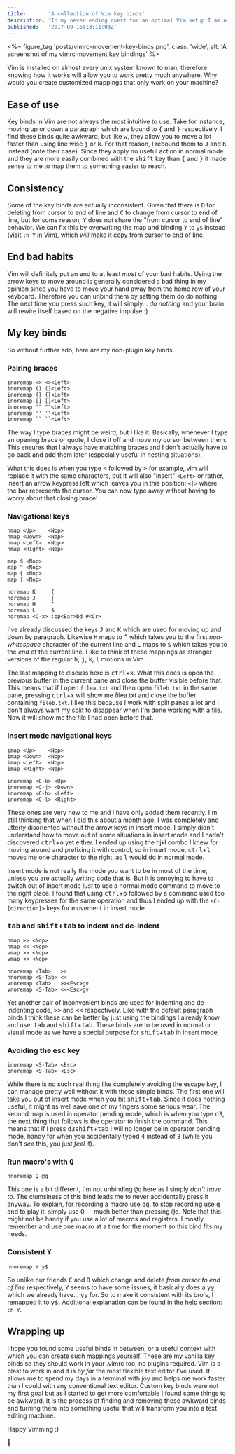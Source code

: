 ```yaml
---
title:       'A collection of Vim key binds'
description: 'In my never ending quest for an optimal Vim setup I am always looking for ways to improve. I\'ve used Vim for about two months now and I\'m still learning a lot. In this post I\'m going to take you through a part of my .vimrc that describes my non-plugin key binds.'
published:   '2017-09-16T13:11:03Z'
---
```


<%= figure_tag 'posts/vimrc-movement-key-binds.png',
               class: 'wide',
               alt: 'A screenshot of my vimrc movement key bindings' %>

Vim is installed on almost every unix system known to man,
therefore knowing how it works will allow you to work pretty much anywhere.
Why would you create customized mappings that only work on your machine?

## Ease of use

Key binds in Vim are not always the most intuitive to use.
Take for instance, moving up or down a paragraph which are bound to <kbd>{</kbd> and <kbd>}</kbd> respectively.
I find these binds quite awkward, but like <kbd>w</kbd>, they allow you to move a lot faster
than using line wise <kbd>j</kbd> or <kbd>k</kbd>. For that reason, I rebound them to <kbd>J</kbd> and <kbd>K</kbd> instead (note their case).
Since they apply no useful action in normal mode and they are more easily combined with the <kbd>shift</kbd>
key than <kbd>{</kbd> and <kbd>}</kbd> it made sense to me to map them to something easier to reach.

## Consistency

Some of the key binds are actually inconsistent. Given that there is <kbd>D</kbd> for deleting from cursor to
end of line and <kbd>C</kbd> to change from cursor to end of line, but for some reason, <kbd>Y</kbd> does not share the
"from cursor to end of line" behavior. We can fix this by overwriting the map and binding <kbd>Y</kbd> to `y$`
instead (visit `:h Y` in Vim), which *will* make it copy from cursor to end of line.

## End bad habits

Vim will definitely put an end to at least *most* of your bad habits. Using the arrow keys to
move around is generally considered a bad thing in my opinion since you have to move your hand
away from the home row of your keyboard. Therefore you can unbind them by setting them do do nothing.
The next time you press such key, it will simply... *do nothing* and your brain will rewire itself
based on the negative impulse :)

## My key binds

So without further ado, here are my non-plugin key binds.

### Pairing braces

~~~vim
inoremap <> <><Left>
inoremap () ()<Left>
inoremap {} {}<Left>
inoremap [] []<Left>
inoremap "" ""<Left>
inoremap '' ''<Left>
inoremap `` ``<Left>
~~~

The way I type braces might be weird, but I like it. Basically, whenever I type an opening brace or quote,
I close it off and move my cursor between them. This ensures that I always have matching braces and I don't
actually have to go back and add them later (especially useful in nesting situations).

What this does is when you type <kbd><</kbd> followed by <kbd>></kbd> for example, vim will replace it with the same characters,
but it will also "insert" `<Left>` or rather, insert an arrow keypress left which leaves you in this position:
`<|>` where the bar represents the cursor. You can now type away without having to worry about that closing brace!

### Navigational keys

~~~vim
nmap <Up>    <Nop>
nmap <Down>  <Nop>
nmap <Left>  <Nop>
nmap <Right> <Nop>

map $ <Nop>
map ^ <Nop>
map { <Nop>
map } <Nop>

noremap K     {
noremap J     }
noremap H     ^
noremap L     $
noremap <C-x> :bp<Bar>bd #<Cr>
~~~

I've already discussed the keys <kbd>J</kbd> and <kbd>K</kbd> which are used for moving up and down by paragraph.
Likewise <kbd>H</kbd> maps to <kbd>^</kbd> which takes you to the first *non-whitespace* character of the current line
and <kbd>L</kbd> maps to <kbd>$</kbd> which takes you to the *end* of the current line.
I like to think of these mappings as stronger versions of the regular <kbd>h</kbd>, <kbd>j</kbd>, <kbd>k</kbd>, <kbd>l</kbd> motions in Vim.

The last mapping to discuss here is <kbd>ctrl</kbd>+<kbd>x</kbd>. What this does is open the previous buffer in the current
pane and close the buffer visible before that. This means that if I open `filea.txt` and then open
`fileb.txt` in the same pane, pressing <kbd>ctrl</kbd>+<kbd>x</kbd> will show me filea.txt and close the buffer containing `fileb.txt`.
I like this because I work with split panes a lot and I don't always want my split to disappear when
I'm done working with a file. Now it will show me the file I had open before that.

### Insert mode navigational keys

~~~vim
imap <Up>    <Nop>
imap <Down>  <Nop>
imap <Left>  <Nop>
imap <Right> <Nop>

inoremap <C-k> <Up>
inoremap <C-j> <Down>
inoremap <C-h> <Left>
inoremap <C-l> <Right>
~~~

These ones are very new to me and I have only added them recently. I'm still thinking that when I
did this about a month ago, I was completely and utterly disoriented without the arrow keys in insert mode.
I simply didn't understand how to move out of some situations in insert mode and I hadn't discovered <kbd>ctrl</kbd>+<kbd>o</kbd> yet either.
I ended up using the hjkl combo I knew for moving around and prefixing it with control,
so in insert mode, <kbd>ctrl</kbd>+<kbd>l</kbd> moves me one character to the right, as <kbd>l</kbd> would do in normal mode.

Insert mode is not really the mode you want to be in most of the time, unless you are actually writing code that is.
But it is annoying to have to switch out of insert mode *just* to use a normal mode command to move to the right place.
I found that using <kbd>ctrl</kbd>+<kbd>o</kbd> followed by a command used too many keypresses for the same operation and thus I
ended up with the `<C-[direction]>` keys for movement in insert mode.

### <kbd>tab</kbd> and <kbd>shift</kbd>+<kbd>tab</kbd> to indent and de-indent

~~~vim
nmap >> <Nop>
nmap << <Nop>
vmap >> <Nop>
vmap << <Nop>

nnoremap <Tab>   >>
nnoremap <S-Tab> <<
vnoremap <Tab>   >><Esc>gv
vnoremap <S-Tab> <<<Esc>gv
~~~

Yet another pair of inconvenient binds are used for indenting and de-indenting code, <kbd>>></kbd> and <kbd><<</kbd> respectively.
Like with the default paragraph binds I think these can be better by just using the bindings I already know and use:
<kbd>tab</kbd> and <kbd>shift</kbd>+<kbd>tab</kbd>. These binds are to be used in normal or visual mode as we have a special purpose for <kbd>shift</kbd>+<kbd>tab</kbd> in insert mode.

### Avoiding the <kbd>esc</kbd> key

~~~vim
inoremap <S-Tab> <Esc>
onoremap <S-Tab> <Esc>
~~~

While there is no such real thing like completely avoiding the escape key, I can manage pretty
well without it with these simple binds. The first one will take you out of insert mode when
you hit <kbd>shift</kbd>+<kbd>tab</kbd>. Since it does nothing useful, it might as well save one of my fingers some serious wear.
The second map is used in operator pending mode, which is when you type <kbd>d</kbd><kbd>3</kbd>,
the next thing that follows is the operator to finish the command. This means that if I press <kbd>d</kbd><kbd>3</kbd><kbd>shift</kbd>+<kbd>tab</kbd>
I will no longer be in operator pending mode, handy for when you accidentally typed <kbd>4</kbd> instead of <kbd>3</kbd>
(while you don't *see* this, you just *feel* it).

### Run macro's with <kbd>Q</kbd>

~~~vim
nnoremap Q @q
~~~

This one is a bit different, I'm not unbinding <kbd>@</kbd><kbd>q</kbd> here as I simply *don't have to*. The clumsiness of this
bind leads me to never accidentally press it anyway. To explain, for recording a macro use <kbd>qq</kbd>,
to stop recording use <kbd>q</kbd> and to play it, simply use <kbd>Q</kbd> &mdash; much better than pressing <kbd>@</kbd><kbd>q</kbd>.
Note that this might not be handy if you use a lot of macros and registers.
I mostly remember and use one macro at a time for the moment so this bind fits my needs.

### Consistent <kbd>Y</kbd>

~~~vim
nnoremap Y y$
~~~

So unlike our friends <kbd>C</kbd> and <kbd>D</kbd> which change and delete *from cursor to end of line* respectively,
<kbd>Y</kbd> seems to have some issues, it basically does a <kbd>y</kbd><kbd>y</kbd> which we already have... <kbd>y</kbd><kbd>y</kbd> for. So to make it consistent with its bro's,
I remapped it to <kbd>y</kbd><kbd>$</kbd>. Additional explanation can be found in the help section: `:h Y`.

## Wrapping up

I hope you found some useful binds in between, or a useful context with which you can create such mappings yourself.
These are my vanilla key binds so they should work in your .vimrc too, no plugins required.
Vim is a blast to work in and it is *by far* the most flexible text editor I've used. It allows me to spend my days in
a terminal with joy and helps me work faster than I could with any conventional text editor.
Custom key binds were not my first goal but as I started to get more comfortable I found some things to be awkward.
It is the process of finding and removing these awkward binds and turning them into something useful that will
transform you into a text editing machine.

Happy Vimming :)

:wave:
